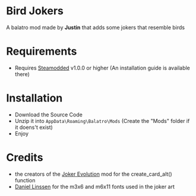 # Bird Jokers
A balatro mod made by **Justin** that adds some jokers that resemble birds
# Requirements
- Requires [Steamodded](https://github.com/Steamopollys/Steamodded/) v1.0.0 or higher (An installation guide is available there)
# Installation
- Download the Source Code
- Unzip it into `AppData\Roaming\Balatro\Mods` (Create the "Mods" folder if it doens't exist)
- Enjoy
# Credits
- the creators of the [Joker Evolution](https://github.com/SDM0/Joker-Evolution) mod for the create_card_alt() function
- [Daniel Linssen](https://managore.itch.io/) for the m3x6 and m6x11 fonts used in the joker art

